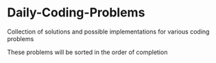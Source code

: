 # Daily-Coding-Problems
Collection of solutions and possible implementations for various coding problems

These problems will be sorted in the order of completion 
